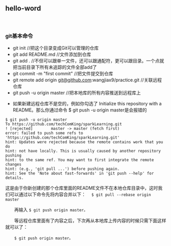 ## hello-word
　　
 ### git基本命令 
 * git init //把这个目录变成Git可以管理的仓库
 * git add README.md //文件添加到仓库
 * git add . //不但可以跟单一文件，还可以跟通配符，更可以跟目录。一个点就把当前目录下所有未追踪的文件全部add了 
 * git commit -m "first commit" //把文件提交到仓库
 * git remote add origin git@github.com:wangjiax9/practice.git //关联远程仓库
 * git push -u origin master //把本地库的所有内容推送到远程库上
 
 
 
 - 如果新建远程仓库不是空的，例如你勾选了 Initialize this repository with a README。那么你通过命令 $ git push -u origin master是会报错的
 ```
 $ git push -u origin master
To https://github.com/techComKing/sparkLearning.git
 ! [rejected]        master -> master (fetch first)
error: failed to push some refs to 'https://github.com/techComKing/sparkLearning.git'
hint: Updates were rejected because the remote contains work that you do
hint: not have locally. This is usually caused by another repository pushing
hint: to the same ref. You may want to first integrate the remote changes
hint: (e.g., 'git pull ...') before pushing again.
hint: See the 'Note about fast-forwards' in 'git push --help' for details.
```
 这是由于你新创建的那个仓库里面的README文件不在本地仓库目录中，这时我们可以通过以下命令先将内容合并以下：
 　``` $ git pull --rebase origin master ```

　　再输入
  ``` $ git push origin master。 ```

　　等远程仓库里面有了内容之后，下次再从本地库上传内容的时候只需下面这样就可以了：

　　``` $ git push origin master。 ```
